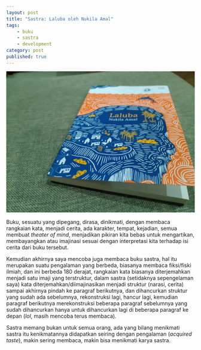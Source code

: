 ```yaml
---
layout: post
title: "Sastra: Laluba oleh Nukila Amal"
tags: 
    - buku
    - sastra
    - development
category: post
published: true
---
```


![Laluba Nukila Amal](/images/posts/laluba.jpeg)

Buku, sesuatu yang dipegang, dirasa, dinikmati, dengan membaca rangkaian kata, menjadi cerita, ada karakter, tempat, kejadian, semua membuat *theater of mind*, menjadikan pikiran kita bebas untuk mengartikan, membayangkan atau imajinasi sesuai dengan interpretasi kita terhadap isi cerita dari buku tersebut.

Kemudian akhirnya saya mencoba juga membaca buku sastra, hal itu merupakan suatu pengalaman yang berbeda, biasanya membaca fiksi/fiski ilmiah, dan ini berbeda 180 derajat, rangkaian kata biasanya diterjemahkan menjadi satu imaji yang terstruktur, dalam sastra (setidaknya sepengelaman saya) kata diterjemahkan/diimajinasikan menjadi struktur (narasi, cerita) sampai akhirnya pindah ke paragraf berikutnya, dan dihancurkan struktur yang sudah ada sebelumnya, rekonstruksi lagi, hancur lagi, kemudian paragraf berikutnya merekonstruksi beberapa paragraf sebelumnya yang sudah dihancurkan hanya untuk dihancurkan lagi di beberapa paragraf ke depan (*lol*, masih mencoba terus membaca).

Sastra memang bukan untuk semua orang, ada yang bilang menikmati sastra itu kenikmatannya didapatkan seiring dengan pengalaman (*acquired taste*), makin sering membaca, makin bisa menikmati karya sastra.

